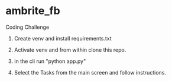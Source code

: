 # ambrite_fb
Coding Challenge

1. Create venv and install requirements.txt

2. Activate venv and from within clone this repo.

3. in the cli run "python app.py"

4. Select the Tasks from the main screen and follow instructions.
